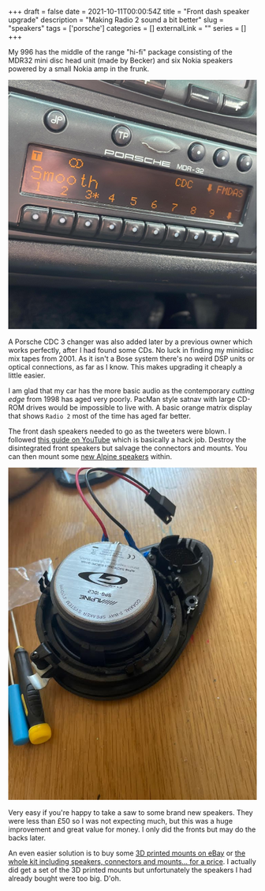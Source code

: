 +++ 
draft = false
date = 2021-10-11T00:00:54Z
title = "Front dash speaker upgrade"
description = "Making Radio 2 sound a bit better"
slug = "speakers" 
tags = ['porsche']
categories = []
externalLink = ""
series = []
+++

My 996 has the middle of the range "hi-fi" package consisting of the MDR32 mini disc head unit (made by Becker) and six Nokia speakers powered by a small Nokia amp in the frunk. 

![Old school radio](radio.jpg)

A Porsche CDC 3 changer was also added later by a previous owner which works perfectly, after I had found some CDs. No luck in finding my minidisc mix tapes from 2001. As it isn't a Bose system there's no weird DSP units or optical connections, as far as I know. This makes upgrading it cheaply a little easier.

I am glad that my car has the more basic audio as the contemporary _cutting edge_ from 1998 has aged very poorly. PacMan style satnav with large CD-ROM drives would be impossible to live with. A basic orange matrix display that shows `Radio 2` most of the time has aged far better.

The front dash speakers needed to go as the tweeters were blown. I followed [this guide on YouTube](https://www.youtube.com/watch?v=aIC-mP1hH50) which is basically a hack job. Destroy the disintegrated front speakers but salvage the connectors and mounts. You can then mount some [new Alpine speakers](https://www.amazon.co.uk/Alpine-SPG-10C2-10cm-2-Way-Speakers/dp/B002XCNPMS/ref=asc_df_B002XCNPMS/?tag=googshopuk-21&linkCode=df0&hvadid=310873119586&hvpos=&hvnetw=g&hvrand=1216362323464065415&hvpone=&hvptwo=&hvqmt=&hvdev=c&hvdvcmdl=&hvlocint=&hvlocphy=9046774&hvtargid=pla-562971012200&psc=1) within.

![Hack job on speakers](speaker.jpg)

Very easy if you're happy to take a saw to some brand new speakers. They were less than £50 so I was not expecting much, but this was a huge improvement and great value for money. I only did the fronts but may do the backs later.

An even easier solution is to buy some [3D printed mounts on eBay](https://www.ebay.co.uk/itm/314000812679?hash=item491be82a87:g:WMoAAOSwYdRh-TV6) or [the whole kit including speakers, connectors and mounts... for a price](https://www.ebay.co.uk/itm/283868130472?hash=item4217dbeca8:g:~vsAAOSwv-5esIpY). I actually did get a set of the 3D printed mounts but unfortunately the speakers I had already bought were too big. D'oh.
